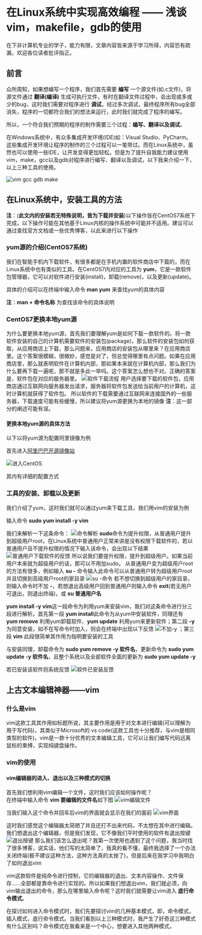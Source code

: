 # 在Linux系统中实现高效编程 —— 浅谈vim，makefile，gdb的使用

在下非计算机专业的学子，能力有限，文章内容皆来源于学习所得，内容恐有疏漏，欢迎各位读者批评指正。

## 前言

众所周知，如果想编写一个程序，我们首先需要 **编写** 一个源文件(如.c文件)，将源文件通过 **翻译(编译)** 生成可执行文件，有时在翻译文件过程中，会出现或多或少的bug，这时我们需要对程序进行 **调试**，经过多次调试，最终程序所有bug全部消失，程序的一切都符合我们的想法来运行，此时我们就完成了程序的编写。

所以，一个符合我们预期的程序的制作需要三个过程：**编写、翻译以及调试**。

在Windows系统中，有众多集成开发环境(IDE)如：Visual Studio、PyCharm。这些集成开发环境让程序的制作的三个过程可以一笔带过。而在Linux系统中，虽然也可以使用一些IDE，让开发变得更加轻松。但是为了提升自我能力建议使用vim，make，gcc以及gdb对程序进行编写、翻译以及调试，以下我来介绍一下，以上三种工具的使用。

![vim gcc gdb make](../../../../resources/2022-07-16-15-09-52.png)

## 在Linux系统中，安装工具的方法

**注**：(**此文内的安装若无特殊说明，皆为下载并安装**)以下操作皆在CentOS7系统下完成，以下操作可能在其他基于Linux内核的操作系统中可能并不适用。建议可以通过查找官方文档或一些优秀博客，以此来进行以下操作

### yum源的介绍(CentOS7系统)

我们在智能手机内下载软件，有很多都是在手机内置的软件商店中下载的，而在Linux系统中也有类似的工具。在CentOS7内对应的工具为 **yum**，它是一款软件包管理器，它可以对软件进行安装(install)，卸载(remove)，以及更新(update)。

具体的介绍可以在终端中输入命令 **man yum** 来查找yum的具体内容

**注**：**man + 命令名称** 为查找该命令的具体说明

### CentOS7更换本地yum源

为什么要更换本地yum源，首先我们要理解yum是如何下载一款软件的。将一款软件安装的自己的计算机需要软件的安装包(package)，那么软件的安装包如何获取，从应用商店上下载，那么问题来，应用商店的安装包从哪里来？在应用商店里。这个答案很模糊，很微妙，感觉是对了，但总觉得哪里有点问题。如果在应用商店里，那么就表明软件在计算机内部，那如果本来就在计算机内部，那么我们为什么要再下载一遍呢，那不就是多此一举吗。这个答案怎么想也不对。正确的答案是，软件包在对应的服务器里。
![软件下载流程](../../../../resources/2022-07-16-17-37-56.png)
用户选择要下载的软件包，应用商店通过互联网向服务器发出请求，服务器将软件包发送给当前用户的计算机，这时计算机就获得了软件包。
所以软件的下载需要通过互联网来连接国外的一些服务器，下载速度可能有些缓慢，所以建议将yum源更换为本地的镜像
**注**：这一部分的阐述可能有误。

#### 更换本地yum源的具体方法

以下以将yum源为配置阿里镜像为例

首先进入[阿里巴巴开源镜像站](https://developer.aliyun.com/mirror/阿里巴巴开源镜像站)

![进入CentOS](../../../../resources/2022-07-16-18-00-03.png)

其内有详细的配置方式

### 工具的安装、卸载以及更新

我们介绍了yum，这时我们就可以通过yum来下载工具，我们用vim的安装为例

输入命令 **sudo yum install -y vim**

我们来解析一下这条命令：
![命令解析](../../../../resources/2022-07-16-16-36-28.png)
**sudo**命令为提升权限，从普通用户提升到超级用户root，在Linux系统中普通用户正常来讲是没有权限下载软件的，若以普通用户且不提升权限的情况下输入该命令，会出现以下结果
![普通用户下载软件的反馈](../../../../resources/2022-07-16-15-30-05.png)
所以说我们要提升权限，提升到超级用户。如果当前用户本来就为超级用户的话，那可以不用加sudo。
从普通用户变为超级用户root的方法有很多，例如输入 **su -** 命令输入此命令可以从普通用户转为超级用户root并且切换到高级用户root的家目录
![su -命令](../../../../resources/2022-07-16-16-14-01.png)
若不想切换到超级用户的家目录，则输入命令时不加 **-**，若想退出高级用户回到普通用户则输入命令 **exit**(若无用户可退出，则退出终端)，或 **su 普通用户名**  

**yum install -y vim**这一段命令为利用yum来安装vim，我们对这条命令进行分三段进行解析。首先第一段 **yum install**此命令为从yum中安装软件，同理还有 **yum remove** 利用yum卸载软件、**yum update** 利用yum来更新软件；第二段 **-y**为同意安装，如不在写命令时加入，则会在终端中出现以下反馈
![不加-y](../../../../resources/2022-07-16-16-27-01.png)
；第三段 **vim** 此段很简单其作用为指明要安装的工具

与安装同理，卸载命令为 **sudo yum remove -y 软件名**，更新命令为 **sudo yum update -y 软件名**，且整个系统以及全部软件全面的更新为 **sudo yum update -y**

若已安装该软件则系统反馈
![软件已安装反馈](../../../../resources/2022-07-16-16-48-39.png)

## 上古文本编辑神器——vim

### 什么是vim

vim这款工具其作用如标题所说，其主要作用是用于对文本进行编辑(可以理解为用于写代码)，其类似于Microsoft的 vs code(这款工具也十分推荐，与vim是相同类型的软件)，vim是一款十分优秀的文本编辑工具，它可以让我们编写代码远离鼠标的束缚，实现纯键盘操作。

### vim的使用

#### vim编辑器的进入、退出以及三种模式的切换

首先我们想利用vim编辑一个文件，这时我们应该如何操作呢？  
在终端中输入命令
 **vim 要编辑的文件名**如下图
![vim编辑文件](../../../../resources/vim编辑文件.png)

当我们输入这个命令并回车后vim的界面就会显示在我们的面前
![vim界面](../../../../resources/vim界面.png)

这时我们感觉这个编辑器太简陋了并且还打不出来代码，不太想在其中进行编辑。我们想退出这个编辑器，但是我们发现，它不像我们平时使用的软件有退出按键
![退出按键](../../../../resources/退出按键.png)
那么我们该怎么退出呢？我第一次使用也遇到了这个问题，我当时找了很多博客，说实话，他们写的太简单了，我真的看不懂，最终我选择了一个办法关闭终端(极不建议这种方法，这种方法真的太挫了)，但是后来在我学习中我明白了如何退出vim

vim这款软件是纯命令进行控制，它的编辑器的退出、文本内容操作、文件保存……全部都是靠命令进行实现的。所以如果我们想退出vim，我们就必须，向vim输出退出的命令，那么在哪里输入命令呢？这时我们就需要让vim进入 **底行命令模式**。

在探讨如何进入命令模式时，我们先要探讨vim的几种基本模式，即，命令模式，插入模式，底行命令模式。当我们看到以上三种模式时，我产生了好奇这三种模式有什么区别吗？命令模式在我看来是一个中心，想要进入其他两种模式，
